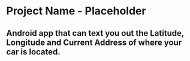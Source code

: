# Project Name - Placeholder
## Android app that can text you out the Latitude, Longitude and Current Address of where your car is located. 
###
